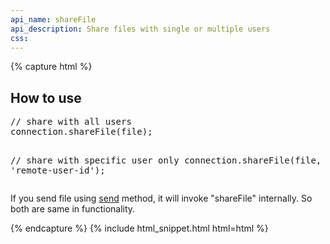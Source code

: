 ```yaml
---
api_name: shareFile
api_description: Share files with single or multiple users
css: 
---
```


{% capture html %}

<section>
    <h2>How to use</h2>
    <pre>
// share with all users
connection.shareFile(file);

// share with specific user only
connection.shareFile(file, 'remote-user-id');
</pre>
    <p>If you send file using <a href="/docs/send/">send</a> method, it will invoke "shareFile" internally. So both are same in functionality.</p>
</section>

{% endcapture %}
{% include html_snippet.html html=html %}

